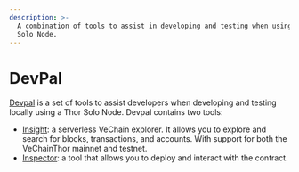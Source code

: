 ```yaml
---
description: >-
  A combination of tools to assist in developing and testing when using a Thor
  Solo Node.
---
```


# DevPal

[Devpal](https://github.com/libotony/devpal#readme) is a set of tools to assist developers when developing and testing locally using a Thor Solo Node. Devpal contains two tools:

* [Insight](https://insight.vecha.in/): a serverless VeChain explorer. It allows you to explore and search for blocks, transactions, and accounts. With support for both the VeChainThor mainnet and testnet.
* [Inspector](https://inspector.vecha.in/): a tool that allows you to deploy and interact with the contract.
